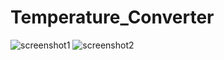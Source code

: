 # Temperature_Converter
![screenshot1](https://user-images.githubusercontent.com/67740644/147955032-dbfc965e-2f29-47b8-93c9-2c430a85f3b1.png)
![screenshot2](https://user-images.githubusercontent.com/67740644/147955042-6b278e76-f725-4777-805a-128f3120688e.png)
